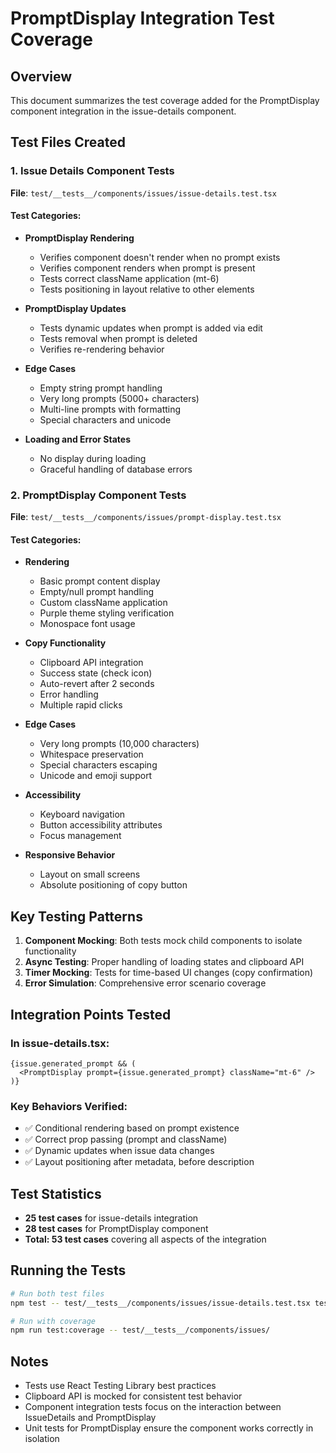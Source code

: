 # PromptDisplay Integration Test Coverage

## Overview
This document summarizes the test coverage added for the PromptDisplay component integration in the issue-details component.

## Test Files Created

### 1. Issue Details Component Tests
**File**: `test/__tests__/components/issues/issue-details.test.tsx`

#### Test Categories:
- **PromptDisplay Rendering**
  - Verifies component doesn't render when no prompt exists
  - Verifies component renders when prompt is present
  - Tests correct className application (mt-6)
  - Tests positioning in layout relative to other elements

- **PromptDisplay Updates**
  - Tests dynamic updates when prompt is added via edit
  - Tests removal when prompt is deleted
  - Verifies re-rendering behavior

- **Edge Cases**
  - Empty string prompt handling
  - Very long prompts (5000+ characters)
  - Multi-line prompts with formatting
  - Special characters and unicode

- **Loading and Error States**
  - No display during loading
  - Graceful handling of database errors

### 2. PromptDisplay Component Tests
**File**: `test/__tests__/components/issues/prompt-display.test.tsx`

#### Test Categories:
- **Rendering**
  - Basic prompt content display
  - Empty/null prompt handling
  - Custom className application
  - Purple theme styling verification
  - Monospace font usage

- **Copy Functionality**
  - Clipboard API integration
  - Success state (check icon)
  - Auto-revert after 2 seconds
  - Error handling
  - Multiple rapid clicks

- **Edge Cases**
  - Very long prompts (10,000 characters)
  - Whitespace preservation
  - Special characters escaping
  - Unicode and emoji support

- **Accessibility**
  - Keyboard navigation
  - Button accessibility attributes
  - Focus management

- **Responsive Behavior**
  - Layout on small screens
  - Absolute positioning of copy button

## Key Testing Patterns

1. **Component Mocking**: Both tests mock child components to isolate functionality
2. **Async Testing**: Proper handling of loading states and clipboard API
3. **Timer Mocking**: Tests for time-based UI changes (copy confirmation)
4. **Error Simulation**: Comprehensive error scenario coverage

## Integration Points Tested

### In issue-details.tsx:
```tsx
{issue.generated_prompt && (
  <PromptDisplay prompt={issue.generated_prompt} className="mt-6" />
)}
```

### Key Behaviors Verified:
- ✅ Conditional rendering based on prompt existence
- ✅ Correct prop passing (prompt and className)
- ✅ Dynamic updates when issue data changes
- ✅ Layout positioning after metadata, before description

## Test Statistics
- **25 test cases** for issue-details integration
- **28 test cases** for PromptDisplay component
- **Total: 53 test cases** covering all aspects of the integration

## Running the Tests

```bash
# Run both test files
npm test -- test/__tests__/components/issues/issue-details.test.tsx test/__tests__/components/issues/prompt-display.test.tsx

# Run with coverage
npm run test:coverage -- test/__tests__/components/issues/
```

## Notes
- Tests use React Testing Library best practices
- Clipboard API is mocked for consistent test behavior
- Component integration tests focus on the interaction between IssueDetails and PromptDisplay
- Unit tests for PromptDisplay ensure the component works correctly in isolation